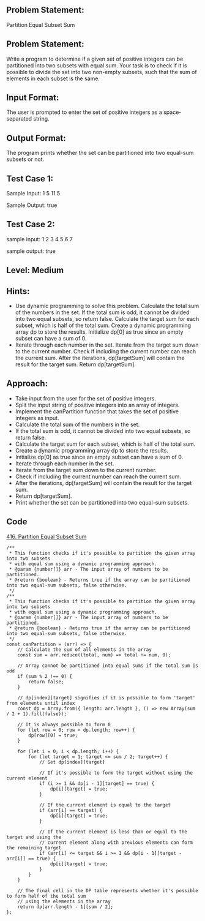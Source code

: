 ## Problem Statement:
Partition Equal Subset Sum

## Problem Statement:
Write a program to determine if a given set of positive integers can be partitioned into two subsets with equal sum. Your task is to check if it is possible to divide the set into two non-empty subsets, such that the sum of elements in each subset is the same.

## Input Format:
The user is prompted to enter the set of positive integers as a space-separated string.


## Output Format:
The program prints whether the set can be partitioned into two equal-sum subsets or not.



## Test Case 1:
Sample Input:
1 5 11 5

Sample Output:
true


## Test Case 2:
sample input: 
1 2 3 4 5 6 7

sample output:
true


## Level: Medium

## Hints:
- Use dynamic programming to solve this problem.
Calculate the total sum of the numbers in the set.
If the total sum is odd, it cannot be divided into two equal subsets, so return false.
Calculate the target sum for each subset, which is half of the total sum.
Create a dynamic programming array dp to store the results.
Initialize dp[0] as true since an empty subset can have a sum of 0.
- Iterate through each number in the set.
Iterate from the target sum down to the current number.
Check if including the current number can reach the current sum.
After the iterations, dp[targetSum] will contain the result for the target sum.
Return dp[targetSum].


## Approach:
- Take input from the user for the set of positive integers.
- Split the input string of positive integers into an array of integers.
- Implement the canPartition function that takes the set of positive integers as input.
- Calculate the total sum of the numbers in the set.
- If the total sum is odd, it cannot be divided into two equal subsets, so return false.
- Calculate the target sum for each subset, which is half of the total sum.
- Create a dynamic programming array dp to store the results.
- Initialize dp[0] as true since an empty subset can have a sum of 0.
- Iterate through each number in the set.
- Iterate from the target sum down to the current number.
- Check if including the current number can reach the current sum.
- After the iterations, dp[targetSum] will contain the result for the target sum.
- Return dp[targetSum].
- Print whether the set can be partitioned into two equal-sum subsets.

## Code
[416. Partition Equal Subset Sum](https://leetcode.com/problems/partition-equal-subset-sum/submissions/1017457634/)

```
/**
 * This function checks if it's possible to partition the given array into two subsets
 * with equal sum using a dynamic programming approach.
 * @param {number[]} arr - The input array of numbers to be partitioned.
 * @return {boolean} - Returns true if the array can be partitioned into two equal-sum subsets, false otherwise.
 */
/**
 * This function checks if it's possible to partition the given array into two subsets
 * with equal sum using a dynamic programming approach.
 * @param {number[]} arr - The input array of numbers to be partitioned.
 * @return {boolean} - Returns true if the array can be partitioned into two equal-sum subsets, false otherwise.
 */
const canPartition = (arr) => {
    // Calculate the sum of all elements in the array
    const sum = arr.reduce((total, num) => total += num, 0);
    
    // Array cannot be partitioned into equal sums if the total sum is odd
    if (sum % 2 !== 0) {
        return false;
    }
    
    // dp[index][target] signifies if it is possible to form 'target' from elements until index 
    const dp = Array.from({ length: arr.length }, () => new Array(sum / 2 + 1).fill(false));

    // It is always possible to form 0
    for (let row = 0; row < dp.length; row++) {
        dp[row][0] = true;
    }

    for (let i = 0; i < dp.length; i++) {
        for (let target = 1; target <= sum / 2; target++) {
            // Set dp[index][target]
            
            // If it's possible to form the target without using the current element
            if (i >= 1 && dp[i - 1][target] == true) {
                dp[i][target] = true;
            }
            
            // If the current element is equal to the target
            if (arr[i] == target) {
                dp[i][target] = true;
            }
            
            // If the current element is less than or equal to the target and using the
            // current element along with previous elements can form the remaining target
            if (arr[i] <= target && i >= 1 && dp[i - 1][target - arr[i]] == true) {
                dp[i][target] = true;
            }
        }
    }
    
    // The final cell in the DP table represents whether it's possible to form half of the total sum
    // using the elements in the array
    return dp[arr.length - 1][sum / 2];
};

```